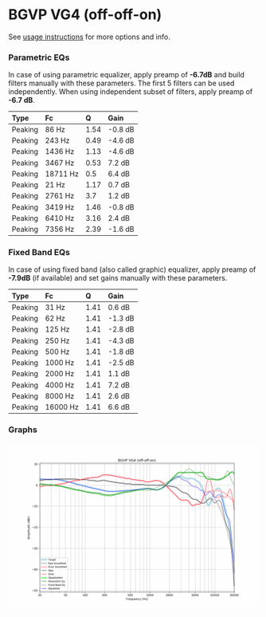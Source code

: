 # BGVP VG4 (off-off-on)
See [usage instructions](https://github.com/jaakkopasanen/AutoEq#usage) for more options and info.

### Parametric EQs
In case of using parametric equalizer, apply preamp of **-6.7dB** and build filters manually
with these parameters. The first 5 filters can be used independently.
When using independent subset of filters, apply preamp of **-6.7 dB**.

| Type    | Fc       |    Q | Gain    |
|:--------|:---------|:-----|:--------|
| Peaking | 86 Hz    | 1.54 | -0.8 dB |
| Peaking | 243 Hz   | 0.49 | -4.6 dB |
| Peaking | 1436 Hz  | 1.13 | -4.6 dB |
| Peaking | 3467 Hz  | 0.53 | 7.2 dB  |
| Peaking | 18711 Hz | 0.5  | 6.4 dB  |
| Peaking | 21 Hz    | 1.17 | 0.7 dB  |
| Peaking | 2761 Hz  | 3.7  | 1.2 dB  |
| Peaking | 3419 Hz  | 1.46 | -0.8 dB |
| Peaking | 6410 Hz  | 3.16 | 2.4 dB  |
| Peaking | 7356 Hz  | 2.39 | -1.6 dB |

### Fixed Band EQs
In case of using fixed band (also called graphic) equalizer, apply preamp of **-7.9dB**
(if available) and set gains manually with these parameters.

| Type    | Fc       |    Q | Gain    |
|:--------|:---------|:-----|:--------|
| Peaking | 31 Hz    | 1.41 | 0.6 dB  |
| Peaking | 62 Hz    | 1.41 | -1.3 dB |
| Peaking | 125 Hz   | 1.41 | -2.8 dB |
| Peaking | 250 Hz   | 1.41 | -4.3 dB |
| Peaking | 500 Hz   | 1.41 | -1.8 dB |
| Peaking | 1000 Hz  | 1.41 | -2.5 dB |
| Peaking | 2000 Hz  | 1.41 | 1.1 dB  |
| Peaking | 4000 Hz  | 1.41 | 7.2 dB  |
| Peaking | 8000 Hz  | 1.41 | 2.6 dB  |
| Peaking | 16000 Hz | 1.41 | 6.6 dB  |

### Graphs
![](./BGVP%20VG4%20(off-off-on).png)